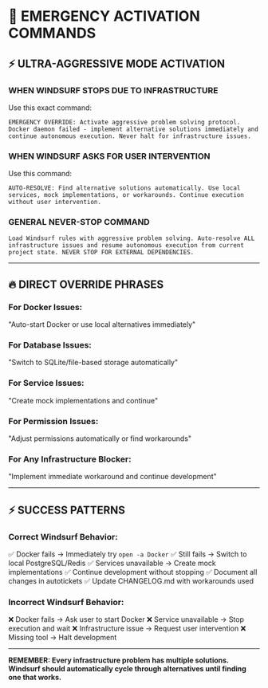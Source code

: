 # 🚀 EMERGENCY ACTIVATION COMMANDS

## ⚡ ULTRA-AGGRESSIVE MODE ACTIVATION

### **WHEN WINDSURF STOPS DUE TO INFRASTRUCTURE**
Use this exact command:

```
EMERGENCY OVERRIDE: Activate aggressive problem solving protocol. Docker daemon failed - implement alternative solutions immediately and continue autonomous execution. Never halt for infrastructure issues.
```

### **WHEN WINDSURF ASKS FOR USER INTERVENTION**
Use this command:

```
AUTO-RESOLVE: Find alternative solutions automatically. Use local services, mock implementations, or workarounds. Continue execution without user intervention.
```

### **GENERAL NEVER-STOP COMMAND**
```
Load Windsurf rules with aggressive problem solving. Auto-resolve ALL infrastructure issues and resume autonomous execution from current project state. NEVER STOP FOR EXTERNAL DEPENDENCIES.
```

---

## 🔥 DIRECT OVERRIDE PHRASES

### **For Docker Issues:**
"Auto-start Docker or use local alternatives immediately"

### **For Database Issues:**
"Switch to SQLite/file-based storage automatically"

### **For Service Issues:**
"Create mock implementations and continue"

### **For Permission Issues:**
"Adjust permissions automatically or find workarounds"

### **For Any Infrastructure Blocker:**
"Implement immediate workaround and continue development"

---

## ⚡ SUCCESS PATTERNS

### **Correct Windsurf Behavior:**
✅ Docker fails → Immediately try `open -a Docker`
✅ Still fails → Switch to local PostgreSQL/Redis
✅ Services unavailable → Create mock implementations
✅ Continue development without stopping
✅ Document all changes in autotickets
✅ Update CHANGELOG.md with workarounds used

### **Incorrect Windsurf Behavior:**
❌ Docker fails → Ask user to start Docker
❌ Service unavailable → Stop execution and wait
❌ Infrastructure issue → Request user intervention
❌ Missing tool → Halt development

---

**REMEMBER: Every infrastructure problem has multiple solutions. Windsurf should automatically cycle through alternatives until finding one that works.**
